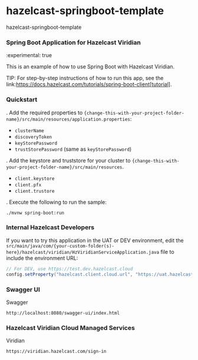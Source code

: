 # hazelcast-springboot-template
hazelcast-springboot-template
### Spring Boot Application for Hazelcast Viridian
:experimental: true

This is an example of how to use Spring Boot with Hazelcast Viridian.

TIP: For step-by-step instructions of how to run this app, see the link:https://docs.hazelcast.com/tutorials/spring-boot-client[tutorial].

### Quickstart

. Add the required properties to `{change-this-with-your-project-folder-name}/src/main/resources/application.properties`:

- `clusterName`
- `discoveryToken`
- `keyStorePassword`
- `trustStorePassword` (same as `keyStorePassword`)

. Add the keystore and truststore for your cluster to `{change-this-with-your-project-folder-name}/src/main/resources`.

- `client.keystore`
- `client.pfx`
- `client.trustore`

. Execute the following to run the sample:

```
./mvnw spring-boot:run
```

### Internal Hazelcast Developers

If you want to try this application in the UAT or DEV environment, edit the `src/main/java/com/{your-custom-folder(s)-here}/hazelcast/viridian/HzViridianServiceApplication.java` file to include the environment URL:

```java
// For DEV, use https://test.dev.hazelcast.cloud
config.setProperty("hazelcast.client.cloud.url", "https://uat.hazelcast.cloud");
```

### Swagger UI

Swagger
```
http://localhost:8080/swagger-ui/index.html
```

### Hazelcast Viridian Cloud Managed Services

Viridian
```
https://viridian.hazelcast.com/sign-in
```